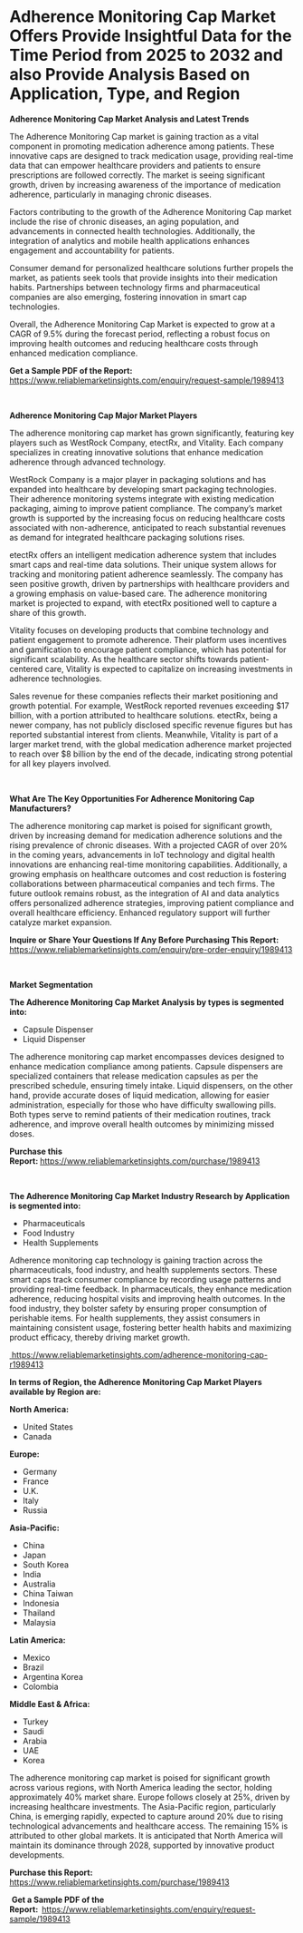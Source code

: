 <p><h1>Adherence Monitoring Cap Market Offers Provide Insightful Data for the Time Period from 2025 to 2032 and also Provide Analysis Based on Application, Type, and Region</h1></p><p><strong>Adherence Monitoring Cap Market Analysis and Latest Trends</strong></p>
<p><p>The Adherence Monitoring Cap market is gaining traction as a vital component in promoting medication adherence among patients. These innovative caps are designed to track medication usage, providing real-time data that can empower healthcare providers and patients to ensure prescriptions are followed correctly. The market is seeing significant growth, driven by increasing awareness of the importance of medication adherence, particularly in managing chronic diseases.</p><p>Factors contributing to the growth of the Adherence Monitoring Cap market include the rise of chronic diseases, an aging population, and advancements in connected health technologies. Additionally, the integration of analytics and mobile health applications enhances engagement and accountability for patients. </p><p>Consumer demand for personalized healthcare solutions further propels the market, as patients seek tools that provide insights into their medication habits. Partnerships between technology firms and pharmaceutical companies are also emerging, fostering innovation in smart cap technologies. </p><p>Overall, the Adherence Monitoring Cap Market is expected to grow at a CAGR of 9.5% during the forecast period, reflecting a robust focus on improving health outcomes and reducing healthcare costs through enhanced medication compliance.</p></p>
<p><strong>Get a Sample PDF of the Report:&nbsp;</strong> <a href="https://www.reliablemarketinsights.com/enquiry/request-sample/1989413?utm_campaign=2891&utm_medium=2&utm_source=Github&utm_content=ia&utm_term=12042025&utm_id=adherence-monitoring-cap">https://www.reliablemarketinsights.com/enquiry/request-sample/1989413</a></p>
<p>&nbsp;</p>
<p><strong>Adherence Monitoring Cap Major Market Players</strong></p>
<p><p>The adherence monitoring cap market has grown significantly, featuring key players such as WestRock Company, etectRx, and Vitality. Each company specializes in creating innovative solutions that enhance medication adherence through advanced technology.</p><p>WestRock Company is a major player in packaging solutions and has expanded into healthcare by developing smart packaging technologies. Their adherence monitoring systems integrate with existing medication packaging, aiming to improve patient compliance. The company’s market growth is supported by the increasing focus on reducing healthcare costs associated with non-adherence, anticipated to reach substantial revenues as demand for integrated healthcare packaging solutions rises.</p><p>etectRx offers an intelligent medication adherence system that includes smart caps and real-time data solutions. Their unique system allows for tracking and monitoring patient adherence seamlessly. The company has seen positive growth, driven by partnerships with healthcare providers and a growing emphasis on value-based care. The adherence monitoring market is projected to expand, with etectRx positioned well to capture a share of this growth.</p><p>Vitality focuses on developing products that combine technology and patient engagement to promote adherence. Their platform uses incentives and gamification to encourage patient compliance, which has potential for significant scalability. As the healthcare sector shifts towards patient-centered care, Vitality is expected to capitalize on increasing investments in adherence technologies.</p><p>Sales revenue for these companies reflects their market positioning and growth potential. For example, WestRock reported revenues exceeding $17 billion, with a portion attributed to healthcare solutions. etectRx, being a newer company, has not publicly disclosed specific revenue figures but has reported substantial interest from clients. Meanwhile, Vitality is part of a larger market trend, with the global medication adherence market projected to reach over $8 billion by the end of the decade, indicating strong potential for all key players involved.</p></p>
<p>&nbsp;</p>
<p><strong>What Are The Key Opportunities For Adherence Monitoring Cap Manufacturers?</strong></p>
<p><p>The adherence monitoring cap market is poised for significant growth, driven by increasing demand for medication adherence solutions and the rising prevalence of chronic diseases. With a projected CAGR of over 20% in the coming years, advancements in IoT technology and digital health innovations are enhancing real-time monitoring capabilities. Additionally, a growing emphasis on healthcare outcomes and cost reduction is fostering collaborations between pharmaceutical companies and tech firms. The future outlook remains robust, as the integration of AI and data analytics offers personalized adherence strategies, improving patient compliance and overall healthcare efficiency. Enhanced regulatory support will further catalyze market expansion.</p></p>
<p><strong>Inquire or Share Your Questions If Any Before Purchasing This Report:</strong> <a href="https://www.reliablemarketinsights.com/enquiry/pre-order-enquiry/1989413?utm_campaign=2891&utm_medium=2&utm_source=Github&utm_content=ia&utm_term=12042025&utm_id=adherence-monitoring-cap">https://www.reliablemarketinsights.com/enquiry/pre-order-enquiry/1989413</a></p>
<p>&nbsp;</p>
<p><strong>Market Segmentation</strong></p>
<p><strong>The Adherence Monitoring Cap Market Analysis by types is segmented into:</strong></p>
<p><ul><li>Capsule Dispenser</li><li>Liquid Dispenser</li></ul></p>
<p><p>The adherence monitoring cap market encompasses devices designed to enhance medication compliance among patients. Capsule dispensers are specialized containers that release medication capsules as per the prescribed schedule, ensuring timely intake. Liquid dispensers, on the other hand, provide accurate doses of liquid medication, allowing for easier administration, especially for those who have difficulty swallowing pills. Both types serve to remind patients of their medication routines, track adherence, and improve overall health outcomes by minimizing missed doses.</p></p>
<p><strong>Purchase this Report:&nbsp;</strong><a href="https://www.reliablemarketinsights.com/purchase/1989413?utm_campaign=2891&utm_medium=2&utm_source=Github&utm_content=ia&utm_term=12042025&utm_id=adherence-monitoring-cap">https://www.reliablemarketinsights.com/purchase/1989413</a></p>
<p>&nbsp;</p>
<p><strong>The Adherence Monitoring Cap Market Industry Research by Application is segmented into:</strong></p>
<p><ul><li>Pharmaceuticals</li><li>Food Industry</li><li>Health Supplements</li></ul></p>
<p><p>Adherence monitoring cap technology is gaining traction across the pharmaceuticals, food industry, and health supplements sectors. These smart caps track consumer compliance by recording usage patterns and providing real-time feedback. In pharmaceuticals, they enhance medication adherence, reducing hospital visits and improving health outcomes. In the food industry, they bolster safety by ensuring proper consumption of perishable items. For health supplements, they assist consumers in maintaining consistent usage, fostering better health habits and maximizing product efficacy, thereby driving market growth.</p></p>
<p><a href="https://www.reliablemarketinsights.com/adherence-monitoring-cap-r1989413?utm_campaign=2891&utm_medium=2&utm_source=Github&utm_content=ia&utm_term=12042025&utm_id=adherence-monitoring-cap">&nbsp;https://www.reliablemarketinsights.com/adherence-monitoring-cap-r1989413</a></p>
<p><strong>In terms of Region, the Adherence Monitoring Cap Market Players available by Region are:</strong></p>
<p>
    <p> <strong> North America: </strong>
        <ul>
            <li>United States</li>
            <li>Canada</li>
        </ul>
        </p> 
    <p> <strong> Europe: </strong>
        <ul>
            <li>Germany</li>
            <li>France</li>
            <li>U.K.</li>
            <li>Italy</li>
            <li>Russia</li>
        </ul>
        </p> 
    <p> <strong> Asia-Pacific: </strong>
        <ul>
            <li>China</li>
            <li>Japan</li>
            <li>South Korea</li>
            <li>India</li>
            <li>Australia</li>
            <li>China Taiwan</li>
            <li>Indonesia</li>
            <li>Thailand</li>
            <li>Malaysia</li>
        </ul>
        </p> 
    <p> <strong> Latin America: </strong>
        <ul>
            <li>Mexico</li>
            <li>Brazil</li>
            <li>Argentina Korea</li>
            <li>Colombia</li>
        </ul>
        </p> 
    <p> <strong> Middle East & Africa: </strong>
        <ul>
            <li>Turkey</li>
            <li>Saudi</li>
            <li>Arabia</li>
            <li>UAE</li>
            <li>Korea</li>
        </ul>
    </p>
    </p>
<p><p>The adherence monitoring cap market is poised for significant growth across various regions, with North America leading the sector, holding approximately 40% market share. Europe follows closely at 25%, driven by increasing healthcare investments. The Asia-Pacific region, particularly China, is emerging rapidly, expected to capture around 20% due to rising technological advancements and healthcare access. The remaining 15% is attributed to other global markets. It is anticipated that North America will maintain its dominance through 2028, supported by innovative product developments.</p></p>
<p><strong>Purchase this Report: </strong><a href="https://www.reliablemarketinsights.com/purchase/1989413?utm_campaign=2891&utm_medium=2&utm_source=Github&utm_content=ia&utm_term=12042025&utm_id=adherence-monitoring-cap">https://www.reliablemarketinsights.com/purchase/1989413</a></p>
<p>&nbsp;<strong>Get a Sample PDF of the Report:&nbsp;&nbsp;</strong><a href="https://www.reliablemarketinsights.com/enquiry/request-sample/1989413?utm_campaign=2891&utm_medium=2&utm_source=Github&utm_content=ia&utm_term=12042025&utm_id=adherence-monitoring-cap">https://www.reliablemarketinsights.com/enquiry/request-sample/1989413</a></p>
<p><strong></strong></p>
<p><p></p><p></p><p></p></p>